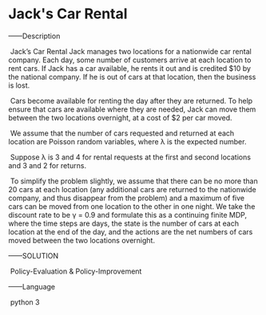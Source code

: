 #              Jack's Car Rental

——Description

​	Jack’s Car Rental Jack manages two locations for a nationwide car rental company. Each day, some number of customers arrive at each location to rent cars. If Jack has a car available, he rents it out and is credited $10 by the national company. If he is out of cars at that location, then the business is lost.

​	Cars become available for renting the day after they are returned. To help ensure that cars are available where they are needed, Jack can move them between the two locations overnight, at a cost of $2 per car moved.

​	We assume that the number of cars requested and returned at each location are Poisson random variables, where λ is the expected number. 

​	Suppose λ is 3 and 4 for rental requests at the first and second locations and 3 and 2 for returns.

​	To simplify the problem slightly, we assume that there can be no more than 20 cars at each location (any additional cars are returned to the nationwide company, and thus disappear from the problem) and a maximum of five cars can be moved from one location to the other in one night. We take the discount rate to be γ = 0.9 and formulate this as a continuing finite MDP, where the time steps are days, the state is the number of cars at each location at the end of the day, and the actions are the net numbers of cars moved between the two locations overnight. 



——SOLUTION

​	Policy-Evaluation & Policy-Improvement

——Language

​	python 3